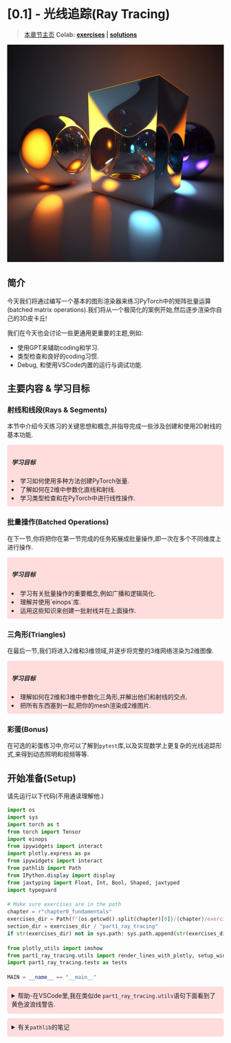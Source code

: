 # [0.1] - 光线追踪(Ray Tracing)
> [本章节主页](https://arena3-chapter0-fundamentals.streamlit.app/[0.1]_Ray_Tracing)
> **Colab: [exercises](https://colab.research.google.com/drive/1L-N_B9SyE8v2jiAsLjOMyjfogyvTtXaU) | [solutions](https://colab.research.google.com/drive/1vBjSYNahPqzGfxEaKx4ZEEGKswRRcUvo)**

![](/3.AI模块/static/homepage.png)

## 简介
今天我们将通过编写一个基本的图形渲染器来练习PyTorch中的矩阵批量运算(batched matrix operations).我们将从一个极简化的案例开始,然后逐步渲染你自己的3D皮卡丘!

我们在今天也会讨论一些更通用更重要的主题,例如:
- 使用GPT来辅助coding和学习.
- 类型检查和良好的coding习惯.
- Debug, 和使用VSCode内置的运行与调试功能.

## 主要内容 & 学习目标
### 射线和线段(Rays & Segments)
本节中介绍今天练习的关键思想和概念,并指导完成一些涉及创建和使用2D射线的基本功能.
<div style="background-color: #FFDDDD; padding: 10px; border-radius: 5px; margin-bottom: 10px">
<h5>学习目标</h5>
<li>学习如何使用多种方法创建PyTorch张量.</li>
<li>了解如何在2维中参数化直线和射线.</li>
<li>学习类型检查和在PyTorch中进行线性操作.</li>
</div>

### 批量操作(Batched Operations)
在下一节,你将把你在第一节完成的任务拓展成批量操作,即一次在多个不同维度上进行操作.
<div style="background-color: #FFDDDD; padding: 10px; border-radius: 5px; margin-bottom: 10px">
<h5>学习目标</h5>
<li>学习有关批量操作的重要概念,例如广播和逻辑简化.</li>
<li>理解并使用`einops`库.</li>
<li>运用这些知识来创建一批射线并在上面操作.</li>
</div>

### 三角形(Triangles)
在最后一节,我们将进入2维和3维领域,并逐步将完整的3维网络渲染为2维图像.
<div style="background-color: #FFDDDD; padding: 10px; border-radius: 5px; margin-bottom: 10px">
<h5>学习目标</h5>
<li>理解如何在2维和3维中参数化三角形,并解出他们和射线的交点.</li>
<li>把所有东西塞到一起,把你的mesh渲染成2维图片.</li>
</div>

### 彩蛋(Bonus)
在可选的彩蛋练习中,你可以了解到`pytest`库,以及实现数学上更复杂的光线追踪形式,来得到动态照明和视频等等.

## 开始准备(Setup)
请先运行以下代码(不用通读理解他.)
```python
import os
import sys
import torch as t
from torch import Tensor
import einops
from ipywidgets import interact
import plotly.express as px
from ipywidgets import interact
from pathlib import Path
from IPython.display import display
from jaxtyping import Float, Int, Bool, Shaped, jaxtyped
import typeguard

# Make sure exercises are in the path
chapter = r"chapter0_fundamentals"
exercises_dir = Path(f"{os.getcwd().split(chapter)[0]}/{chapter}/exercises").resolve()
section_dir = exercises_dir / "part1_ray_tracing"
if str(exercises_dir) not in sys.path: sys.path.append(str(exercises_dir))

from plotly_utils import imshow
from part1_ray_tracing.utils import render_lines_with_plotly, setup_widget_fig_ray, setup_widget_fig_triangle
import part1_ray_tracing.tests as tests

MAIN = __name__ == "__main__"
```
<div style="background-color: #FFDDDD; padding: 10px; border-radius: 5px; margin-bottom: 10px">
<details>
    <summary style="margin-bottom: 3px">帮助-在VSCode里,我在类似de <code>part1_ray_tracing.utils</code>语句下面看到了黄色波浪线警告.</summary>
    <p>这是因为VSCode的类型检查器不知道去那里解析本地导入库.解决这个问题请遵循以下步骤:</p>
    <li><code>Ctrl + Shift + P</code>打开命令面板(或者在mac上使用<code>Cmd + Shift + P</code>)</li>
    <li>输入"workspace settings",然后选择<code>Preference: Open Workspace Settings (JSON)</code>选项(中文为<code>首选项: 打开工作区设置(JSON)</code>)</li>
    <li>把以下内容添加到JSON文件中:</li>
    <div style="background-color: #FFFFFF; border: 4px solid #9999FF;">

    {
        "python.analysis.extraPaths": [
            "${workspaceFolder}/chapter0_fundamentals",
            "${workspaceFolder}/chapter0_fundamentals/exercises",
        ],
    }

</div>
<p>确保这是<code>"python.analysis.extraPaths"</code>中的唯一内容(其他内容需要注释掉).当你学习后面的章节时,你需要对此进行相应的修改.</p>
</details>
</div>

<div style="background-color: #FFDDDD; padding: 10px; border-radius: 5px; margin-bottom: 10px">
<details>
    <summary style="margin-bottom: 3px">有关<code>pathlib</code>的笔记</summary>
    <p>我们将使用<code>pathlib</code>库来定义文件路径.这是比<code>os</code>库更现代的文件路径处理方法,并且更支持跨平台.你可以<a herf=https://realpython.com/python-pathlib>在这里</a>阅读到更多有关信息.</p>
    <p>使用<code>pathlib</code>而不是相对路径的一个主要优点是,他对于你恰好在其中运行代码的文件/目录更加可靠.没有什么比导入或加载文件失败更令人沮丧的了,尤其是你还能看到他就在你的当前目录下面!我们加载文件的大多数代码看起来像这样:</p>
    <div style="background-color: #FFFFFF; border: 4px solid #9999FF;">
    
    with open(section_dir / "pikachu.pt", "rb") as f:
        triangles = t.load(f)

</div>
    <p>因为<code>section_dir</code>是<code>part1_ray_tracing</code>的目录名.正斜杠用于定义该目录中的文件和目录.</p>
</details>
</div>